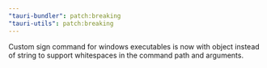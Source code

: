 ```yaml
---
"tauri-bundler": patch:breaking
"tauri-utils": patch:breaking
---
```


Custom sign command for windows executables is now with object instead of string to support whitespaces in the command path and arguments.
